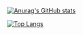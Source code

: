 [![Anurag's GitHub stats](https://github-readme-stats.vercel.app/api?username=mattix7771&show_icons=true&hide_rank=false&line_width=250&include_all_commits=true&theme=radical&card_width=250px)](https://github.com/anuraghazra/github-readme-stats)

[![Top Langs](https://github-readme-stats.vercel.app/api/top-langs/?username=anuraghazra&langs_count=5&layout=compact&card_width=150&theme=radical)](https://github.com/anuraghazra/github-readme-stats)